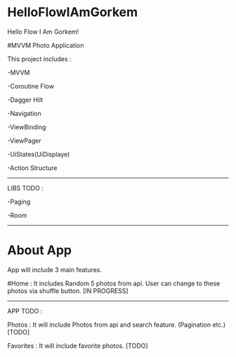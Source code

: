 # HelloFlowIAmGorkem
Hello Flow I Am Gorkem!

#MVVM Photo Application

This project includes :

-MVVM

-Coroutine Flow 

-Dagger Hilt

-Navigation

-ViewBinding

-ViewPager

-UiStates(UiDisplaye)

-Action Structure

______________________________

LIBS TODO : 

-Paging

-Room

______________________________

# About App

App will include 3 main features.

#Home : It includes Random 5 photos from api. User can change to these photos via shuffle button. [IN PROGRESS]

______________________________

APP TODO :

Photos : It will include Photos from api and search feature. (Pagination etc.) [TODO]

Favorites : It will include favorite photos. [TODO]
